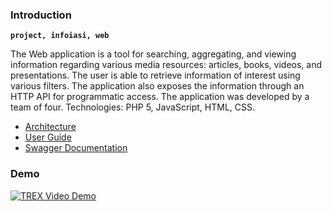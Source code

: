 ### Introduction

**`project, infoiasi, web`**

The Web application is a tool for searching, aggregating, and viewing information regarding
various media resources: articles, books, videos, and presentations. The user is able to retrieve
information of interest using various filters. The application also exposes the information
through an HTTP API for programmatic access. The application was developed by a team of
four. Technologies: PHP 5, JavaScript, HTML, CSS.

- [Architecture](https://github.com/ioanabirsan/trex/blob/master/docs/TReX%20(Topic-based%20Resource%20eXplorer)%20%20Architecture.pdf)
- [User Guide](https://github.com/ioanabirsan/trex/blob/master/user-guide-scholarly-html/index.html)
- [Swagger Documentation](https://generator.swagger.io/?url=https://raw.githubusercontent.com/ioanabirsan/trex/master/api/swagger.yaml)

### Demo 
[![TREX Video Demo](https://user-images.githubusercontent.com/22713689/202920140-64c060b1-98c8-4464-9de5-8c685c1c2687.png)](http://www.youtube.com/watch?v=ATb1b8zycVE "Trex Video Demo")
